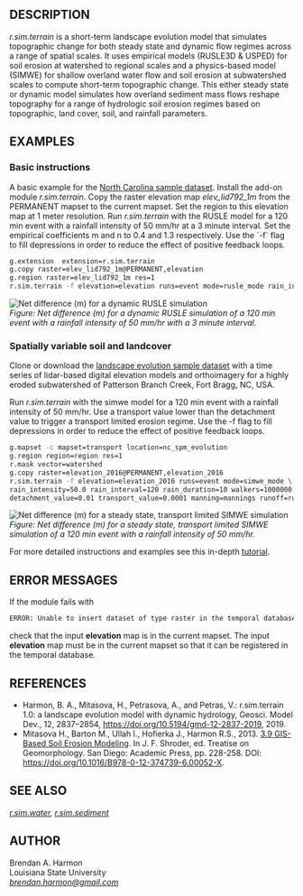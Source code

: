 ## DESCRIPTION

*r.sim.terrain* is a short-term landscape evolution model that simulates
topographic change for both steady state and dynamic flow regimes across
a range of spatial scales. It uses empirical models (RUSLE3D & USPED)
for soil erosion at watershed to regional scales and a physics-based
model (SIMWE) for shallow overland water flow and soil erosion at
subwatershed scales to compute short-term topographic change. This
either steady state or dynamic model simulates how overland sediment
mass flows reshape topography for a range of hydrologic soil erosion
regimes based on topographic, land cover, soil, and rainfall parameters.

## EXAMPLES

### Basic instructions

A basic example for the [North Carolina sample
dataset](https://grass.osgeo.org/download/data/). Install the add-on
module *r.sim.terrain*. Copy the raster elevation map *elev\_lid792\_1m*
from the PERMANENT mapset to the current mapset. Set the region to this
elevation map at 1 meter resolution. Run *r.sim.terrain* with the RUSLE
model for a 120 min event with a rainfall intensity of 50 mm/hr at a 3
minute interval. Set the empirical coefficients m and n to 0.4 and 1.3
respectively. Use the \`-f\` flag to fill depressions in order to reduce
the effect of positive feedback loops.

```sh
g.extension  extension=r.sim.terrain
g.copy raster=elev_lid792_1m@PERMANENT,elevation
g.region raster=elev_lid792_1m res=1
r.sim.terrain -f elevation=elevation runs=event mode=rusle_mode rain_intensity=50.0 rain_duration=120 rain_interval=3 m=0.4 n=1.3
```

![Net difference (m) for a dynamic RUSLE simulation](r_sim_terrain_rusle.png)  
*Figure: Net difference (m) for a dynamic RUSLE simulation of a 120 min
event with a rainfall intensity of 50 mm/hr with a 3 minute interval.*

### Spatially variable soil and landcover

Clone or download the [landscape evolution sample
dataset](https://github.com/baharmon/landscape_evolution_dataset) with a
time series of lidar-based digital elevation models and orthoimagery for
a highly eroded subwatershed of Patterson Branch Creek, Fort Bragg, NC,
USA.

Run *r.sim.terrain* with the simwe model for a 120 min event with a
rainfall intensity of 50 mm/hr. Use a transport value lower than the
detachment value to trigger a transport limited erosion regime. Use the
-f flag to fill depressions in order to reduce the effect of positive
feedback loops.

```sh
g.mapset -c mapset=transport location=nc_spm_evolution
g.region region=region res=1
r.mask vector=watershed
g.copy raster=elevation_2016@PERMANENT,elevation_2016
r.sim.terrain -f elevation=elevation_2016 runs=event mode=simwe_mode \
rain_intensity=50.0 rain_interval=120 rain_duration=10 walkers=1000000 \
detachment_value=0.01 transport_value=0.0001 manning=mannings runoff=runoff
```

![Net difference (m) for a steady state, transport limited SIMWE
simulation](r_sim_terrain.png)  
*Figure: Net difference (m) for a steady state, transport limited SIMWE
simulation of a 120 min event with a rainfall intensity of 50 mm/hr.*

For more detailed instructions and examples see this in-depth
[tutorial](https://github.com/baharmon/landscape_evolution/blob/master/tutorial.md).

## ERROR MESSAGES

If the module fails with

```sh
ERROR: Unable to insert dataset of type raster in the temporal database. The mapset of the dataset does not match the current mapset.
```

check that the input **elevation** map is in the current mapset. The
input **elevation** map must be in the current mapset so that it can be
registered in the temporal database.

## REFERENCES

  - Harmon, B. A., Mitasova, H., Petrasova, A., and Petras, V.:
    r.sim.terrain 1.0: a landscape evolution model with dynamic
    hydrology, Geosci. Model Dev., 12, 2837–2854,
    <https://doi.org/10.5194/gmd-12-2837-2019>, 2019.
  - Mitasova H., Barton M., Ullah I., Hofierka J., Harmon R.S., 2013.
    [3.9 GIS-Based Soil Erosion
    Modeling](https://www.sciencedirect.com/science/article/abs/pii/B978012374739600052X).
    In J. F. Shroder, ed. Treatise on Geomorphology. San Diego: Academic
    Press, pp. 228-258. DOI:
    <https://doi.org/10.1016/B978-0-12-374739-6.00052-X>.

## SEE ALSO

*[r.sim.water](https://grass.osgeo.org/grass-stable/manuals/r.sim.water.html),
[r.sim.sediment](https://grass.osgeo.org/grass-stable/manuals/r.sim.sediment.html)*

## AUTHOR

Brendan A. Harmon  
Louisiana State University  
*<brendan.harmon@gmail.com>*
